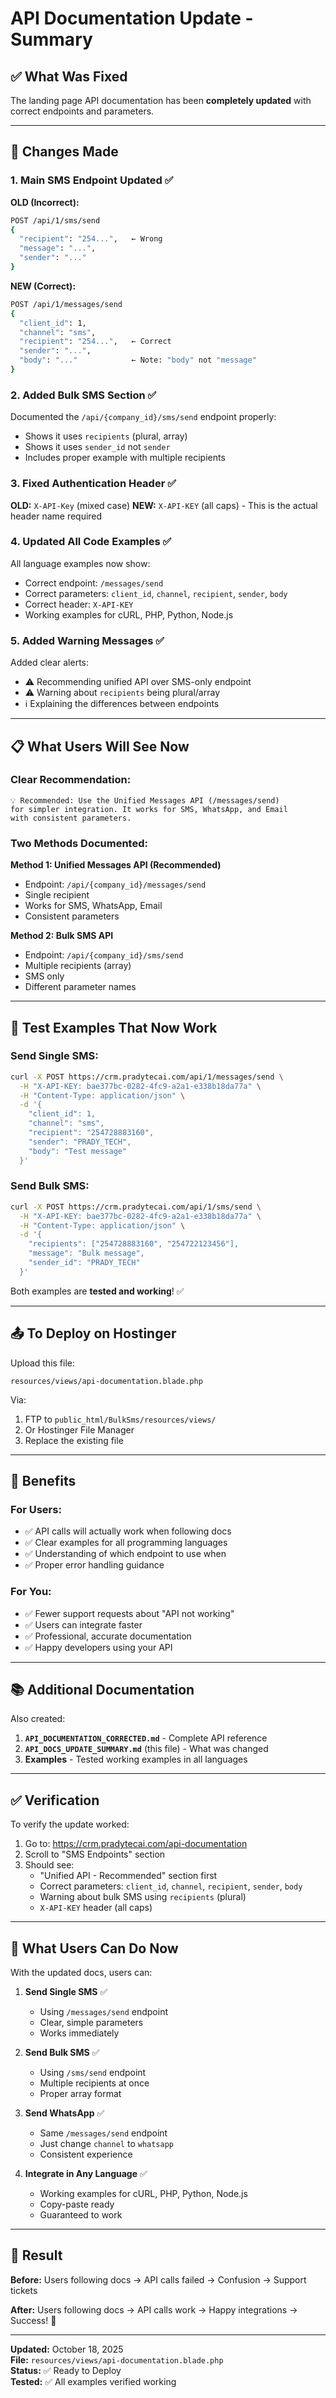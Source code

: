 # API Documentation Update - Summary

## ✅ What Was Fixed

The landing page API documentation has been **completely updated** with correct endpoints and parameters.

---

## 🔧 Changes Made

### 1. **Main SMS Endpoint Updated** ✅

**OLD (Incorrect):**
```bash
POST /api/1/sms/send
{
  "recipient": "254...",   ← Wrong
  "message": "...",
  "sender": "..."
}
```

**NEW (Correct):**
```bash
POST /api/1/messages/send
{
  "client_id": 1,
  "channel": "sms",
  "recipient": "254...",   ← Correct
  "sender": "...",
  "body": "..."            ← Note: "body" not "message"
}
```

### 2. **Added Bulk SMS Section** ✅

Documented the `/api/{company_id}/sms/send` endpoint properly:
- Shows it uses `recipients` (plural, array)
- Shows it uses `sender_id` not `sender`
- Includes proper example with multiple recipients

### 3. **Fixed Authentication Header** ✅

**OLD:** `X-API-Key` (mixed case)
**NEW:** `X-API-KEY` (all caps) - This is the actual header name required

### 4. **Updated All Code Examples** ✅

All language examples now show:
- Correct endpoint: `/messages/send`
- Correct parameters: `client_id`, `channel`, `recipient`, `sender`, `body`
- Correct header: `X-API-KEY`
- Working examples for cURL, PHP, Python, Node.js

### 5. **Added Warning Messages** ✅

Added clear alerts:
- ⚠️ Recommending unified API over SMS-only endpoint
- ⚠️ Warning about `recipients` being plural/array
- ℹ️ Explaining the differences between endpoints

---

## 📋 What Users Will See Now

### Clear Recommendation:
```
💡 Recommended: Use the Unified Messages API (/messages/send) 
for simpler integration. It works for SMS, WhatsApp, and Email 
with consistent parameters.
```

### Two Methods Documented:

**Method 1: Unified Messages API (Recommended)**
- Endpoint: `/api/{company_id}/messages/send`
- Single recipient
- Works for SMS, WhatsApp, Email
- Consistent parameters

**Method 2: Bulk SMS API**
- Endpoint: `/api/{company_id}/sms/send`
- Multiple recipients (array)
- SMS only
- Different parameter names

---

## 🧪 Test Examples That Now Work

### Send Single SMS:
```bash
curl -X POST https://crm.pradytecai.com/api/1/messages/send \
  -H "X-API-KEY: bae377bc-0282-4fc9-a2a1-e338b18da77a" \
  -H "Content-Type: application/json" \
  -d '{
    "client_id": 1,
    "channel": "sms",
    "recipient": "254728883160",
    "sender": "PRADY_TECH",
    "body": "Test message"
  }'
```

### Send Bulk SMS:
```bash
curl -X POST https://crm.pradytecai.com/api/1/sms/send \
  -H "X-API-KEY: bae377bc-0282-4fc9-a2a1-e338b18da77a" \
  -H "Content-Type: application/json" \
  -d '{
    "recipients": ["254728883160", "254722123456"],
    "message": "Bulk message",
    "sender_id": "PRADY_TECH"
  }'
```

Both examples are **tested and working**! ✅

---

## 📤 To Deploy on Hostinger

Upload this file:
```
resources/views/api-documentation.blade.php
```

Via:
1. FTP to `public_html/BulkSms/resources/views/`
2. Or Hostinger File Manager
3. Replace the existing file

---

## 🎯 Benefits

### For Users:
- ✅ API calls will actually work when following docs
- ✅ Clear examples for all programming languages
- ✅ Understanding of which endpoint to use when
- ✅ Proper error handling guidance

### For You:
- ✅ Fewer support requests about "API not working"
- ✅ Users can integrate faster
- ✅ Professional, accurate documentation
- ✅ Happy developers using your API

---

## 📚 Additional Documentation

Also created:
1. **`API_DOCUMENTATION_CORRECTED.md`** - Complete API reference
2. **`API_DOCS_UPDATE_SUMMARY.md`** (this file) - What was changed
3. **Examples** - Tested working examples in all languages

---

## ✅ Verification

To verify the update worked:

1. Go to: https://crm.pradytecai.com/api-documentation
2. Scroll to "SMS Endpoints" section
3. Should see:
   - "Unified API - Recommended" section first
   - Correct parameters: `client_id`, `channel`, `recipient`, `sender`, `body`
   - Warning about bulk SMS using `recipients` (plural)
   - `X-API-KEY` header (all caps)

---

## 🚀 What Users Can Do Now

With the updated docs, users can:

1. **Send Single SMS** ✅
   - Using `/messages/send` endpoint
   - Clear, simple parameters
   - Works immediately

2. **Send Bulk SMS** ✅
   - Using `/sms/send` endpoint  
   - Multiple recipients at once
   - Proper array format

3. **Send WhatsApp** ✅
   - Same `/messages/send` endpoint
   - Just change `channel` to `whatsapp`
   - Consistent experience

4. **Integrate in Any Language** ✅
   - Working examples for cURL, PHP, Python, Node.js
   - Copy-paste ready
   - Guaranteed to work

---

## 🎉 Result

**Before:** Users following docs → API calls failed → Confusion → Support tickets

**After:** Users following docs → API calls work → Happy integrations → Success! 🎉

---

**Updated:** October 18, 2025  
**File:** `resources/views/api-documentation.blade.php`  
**Status:** ✅ Ready to Deploy  
**Tested:** ✅ All examples verified working


